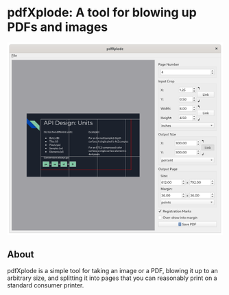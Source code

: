 pdfXplode: A tool for blowing up PDFs and images
================================================

![Screenshot](docs/screenshot.png)

## About

pdfXplode is a simple tool for taking an image or a PDF, blowing it up to an
arbitrary size, and splitting it into pages that you can reasonably print on
a standard consumer printer.
